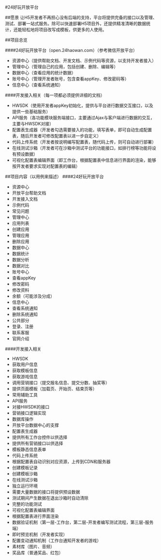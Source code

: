#24好玩开放平台

##愿景
让H5开发者不再担心没有后端的支持，平台将提供完备的接口以及管理、测试、部署一站式服务。除可以快速部署H5项目外，还提供精准清晰的数据统计，还能轻松地将项目改写成模板，供更多的人使用。

##项目总览

####24好玩开放平台（open.24haowan.com）（参考微信开放平台）
- 资源中心（提供帮助文档、开发文档、示例代码等资源，以支持开发者接入）
- 管理中心（管理自己的应用，包括创建、删除、编辑等）
- 数据中心（查看应用的统计数据）
- 账号中心（管理开发者账号，包含查看appKey、修改密码等）
- 信息中心（查看系统通知）

####开发接入相关（每一项都必须提供详细的文档）
- HWSDK（使用开发者appKey初始化，提供与平台进行数据交互接口，以及提供一些基础服务）
- API服务（各功能模块服务端接口，主要通过Ajax与客户端进行数据的交互，主要与HWSDK对接）
- 配置表生成器（开发者勾选需要接入的功能，填写表单，即可自动生成配置表，随后开发者可修改配置表以进一步自定义）
- 代码上传系统（开发者按说明编写配置表，随代码上传，则可自动进行部署）
- 在线测试沙箱（开发者可在沙箱中测试平台的功能接口，如排行榜等功能将设有预设数据）
- 可视化配置表编辑界面（即工作台，根据配置表中信息进行界面的渲染，能够按开发者要求实现对配置表的编辑）

##项目内容（以用例来描述）
####24好玩开放平台
- 资源中心
 - 开放平台帮助文档
 - 开发接入文档
 - 示例代码
 - 常见问题
- 管理中心
 - 应用列表
 - 创建应用
 - 管理应用
 - 删除应用
- 数据中心
 - 数据统计
 - 数据分析
 - 数据对比
- 账号中心
 - 查看appKey
 - 修改密码
 - 修改资料
 - 余额（可能涉及分成）
- 信息中心
 - 查看系统通知
 - 删除系统通知
- 公共部分
 - 登录、注册
 - 联系客服
 - 官网介绍
 
####开发接入相关
- HWSDK
 - 获取用户信息
 - 获取模板信息
 - 获取游戏信息
 - 调用营销接口（提交报名信息、提交分数、抽奖等）
 - 提供页面模板（加载页、开始页、结束页等）
 - 常用辅助工具
- API服务
 - 对接HWSDK的接口
 - 营销接口逻辑实现
 - 数据库操作
 - 开放平台数据中心的支撑
- 配置表生成器
 - 提供所有工作台控件以供选择
 - 提供所有营销接口以供选择
 - 模板静态信息表单
- 代码上传系统
 - 根据配置表自动识别对应资源，上传到CDN和服务器
 - 创建模板记录
 - 创建模板沙箱
- 在线测试沙箱
 - 独立运行环境
 - 需要大量数据的接口将提供预设数据
 - 测试期间产生数据在退出沙箱时自动清除
 - 完整的功能测试
- 可视化配置表编辑界面
 - 根据配置表进行界面渲染
 - 数据验证机制（第一层-工作台，第二层-开发者编写测试流程，第三层-服务端）
 - 即时预览机制（开发者实现）
 - 配置变动通知机制（工作台通知开发者的游戏）
 - 素材库（图片、音频）
 - 奖品库（普通奖品、红包）
